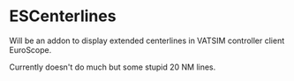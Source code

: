 # ESCenterlines
Will be an addon to display extended centerlines in VATSIM controller client EuroScope.

Currently doesn't do much but some stupid 20 NM lines.

